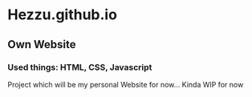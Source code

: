 # Hezzu.github.io
## Own Website
### Used things: HTML, CSS, Javascript
Project which will be my personal Website for now... Kinda WIP for now
